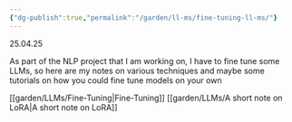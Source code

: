 ```yaml
---
{"dg-publish":true,"permalink":"/garden/ll-ms/fine-tuning-ll-ms/"}
---
```


25.04.25

As part of the NLP project that I am working on, I have to fine tune some LLMs, so here are my notes on various techniques and maybe some tutorials on how you could fine tune models on your own

[[garden/LLMs/Fine-Tuning\|Fine-Tuning]]
[[garden/LLMs/A short note on LoRA\|A short note on LoRA]]
